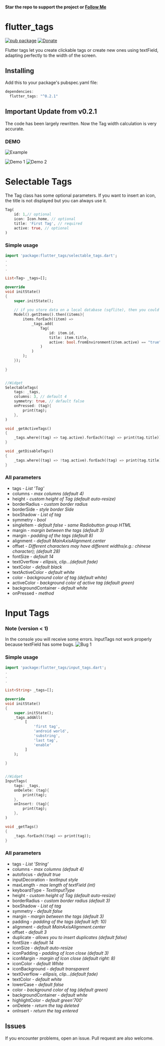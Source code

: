 #### Star the repo to support the project or [Follow Me](https://github.com/Dn-a)

# flutter_tags
[![pub package](https://img.shields.io/badge/pub-0.2.1-orange.svg)](https://pub.dartlang.org/packages/flutter_tags)
[![Donate](https://img.shields.io/badge/Donate-PayPal-green.svg)](https://www.paypal.me/dnag88)

Flutter tags let you create clickable tags or create new ones using textField, adapting perfectly to the width of the screen.

## Installing
Add this to your package's pubspec.yaml file:
```dart
dependencies:
  flutter_tags: "^0.2.1"
```

## Important Update from v0.2.1
The code has been largely rewritten.
Now the Tag width calculation is very accurate.

### DEMO
![Example](https://github.com/Dn-a/flutter_tags/tree/master/example)

![Demo 1](https://github.com/Dn-a/flutter_tags/blob/master/example/example1.3.gif)
![Demo 2](https://github.com/Dn-a/flutter_tags/blob/master/example/example2.3.gif)


# Selectable Tags

The Tag class has some optional parameters. If you want to insert an icon, the title is not displayed but you can always use it.
```dart
Tag(
    id: 1,// optional
    icon: Icon.home, // optional
    title: 'First Tag', // required
    active: true, // optional
)
```

### Simple usage
```dart
import 'package:flutter_tags/selectable_tags.dart';
.
.
.

List<Tag> _tags=[];

@override
void initState()
{
    super.initState();
    
    // if you store data on a local database (sqflite), then you could do something like this
    Model().getItems().then((items){
        items.forEach((item) =>
            _tags.add(
                Tag(
                    id: item.id,
                    title: item.title, 
                    active: bool.fromEnvironment(item.active) == "true",
                )
            )
        );  
    });
    
}


//Widget
SelectableTags(
    tags: _tags,
    columns: 3, // default 4
    symmetry: true, // default false
    onPressed: (tag){
        print(tag);
    },
)

void _getActiveTags()
{
    _tags.where((tag) => tag.active).forEach((tag) => print(tag.title));
}

void _getDisableTags()
{
    _tags.where((tag) => !tag.active).forEach((tag) => print(tag.title));
}
```

### All parameters
* tags - *List 'Tag'*
* columns - *max columns (default 4)*
* height - *custom height of Tag (default auto-resize)*
* borderRadius - *custom border radius*
* borderSide - *style border Side*
* boxShadow - *List<BoxShadow> of tag*
* symmetry - *bool*
* singleItem - *default false - same Radiobutton group HTML*
* margin - *margin between the tags (default 3)*
* margin - *padding of the tags (default 8)*
* alignment - *default  MainAxisAlignment.center*
* offset - *Different characters may have different widths(e.g.: chinese character); (default 28)*
* fontSize - *default 14*
* textOverflow - *ellipsis, clip...(default fade)*
* textColor - *default black*
* textActiveColor - *default white*
* color - *background color of tag (default white)*
* activeColor - *background color of active tag (default green)*
* backgroundContainer - *default white* 
* onPressed - *method*


# Input Tags

### Note (version < 1)
In the console you will receive some errors.
InputTags not work properly because textField has some bugs.
![Bug 1](https://github.com/flutter/flutter/issues/20893)


### Simple usage
```dart
import 'package:flutter_tags/input_tags.dart';
.
.
.

List<String> _tags=[];

@override
void initState()
{
    super.initState();
    _tags.addAll(
         [
             'first tag',
             'android world',
             'substring',
             'last tag',
             'enable'
         ]
    );
    
}


//Widget
InputTags(
    tags: _tags,
    onDelete: (tag){
        print(tag);
    },
    onInsert: (tag){
        print(tag);
    },
)

void _getTags()
{
    _tags.forEach((tag) => print(tag));
}
```

### All parameters
* tags - *List 'String'*
* columns - *max columns (default 4)*
* autofocus - *default true*
* inputDecoration - *textInput style*
* maxLength - *max length of textField (int)*
* keyboardType - *TextInputType*
* height - *custom height of Tag (default auto-resize)*
* borderRadius - *custom border radius (default 3)*
* boxShadow - *List<BoxShadow> of tag*
* symmetry - *default false*
* margin - *margin between the tags (default 3)*
* padding - *padding of the tags (default left: 10)*
* alignment - *default  MainAxisAlignment.center*
* offset - *default  3*
* duplicate - *allows you to insert duplicates (default false)*
* fontSize - *default 14*
* iconSize - *default auto-resize*
* iconPadding - *padding of Icon close (default 3)*
* iconMargin - *margin of Icon close (default right: 8)*
* iconColor - *default White*
* iconBackground - *default transparent*
* textOverflow - *ellipsis, clip...(default fade)*
* textColor - *default white*
* lowerCase - *default false*
* color - *background color of tag (default green)*
* backgroundContainer - *default white*
* highlightColor - *default green'700'* 
* onDelete - *return the tag deleted*
* onInsert - *return the tag entered*


## Issues
If you encounter problems, open an issue. Pull request are also welcome.

